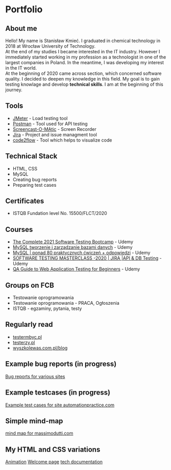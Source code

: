 # Portfolio
## About me
Hello! My name is Stanisław Kmieć. I graduated in chemical technology in 2018 at Wrocław University of Technology.<br>At the end of my studies I became interested in the IT industry. However I immediately started working in my profession as a technologist in one of the largest companies in Poland. In the meantime, I was developing my interest in the IT world. <br> At the beginning of 2020 came across section, which concerned software quality. I decided to deepen my knowledge in this field.  My goal is to gain testing knowlage and develop **technical skills**. I am at the beginning of this journey.
## Tools
- [JMeter](https://jmeter.apache.org/) - Load testing tool
- [Postman](https://www.postman.com/) - Tool used for API testing
- [Screencast-O-MAtic](https://screencast-o-matic.com/) - Screen Recorder
- [Jira](https://www.atlassian.com/pl/software/jira) - Project and issue managment tool
- [code2flow](https://code2flow.com/) - Tool which helps to visualize code
## Technical Stack
- HTML, CSS
- MySQL
- Creating bug reports
- Preparing test cases
## Certificates
- ISTQB Fundation level No. 15500/FLCT/2020
## Courses
- [The Complete 2021 Software Testing Bootcamp](https://www.udemy.com/course/testerbootcamp/) - Udemy
- [MySQL tworzenie i zarządzanie bazami danych](https://www.udemy.com/course/mysql-tworzenie-i-zarzadzanie-bazami-danych/) - Udemy
- [MySQL | ponad 80 praktycznych ćwiczeń + odpowiedzi](https://www.udemy.com/course/mysql-ponad-80-praktycznych-cwiczen-odpowiedzi/) - Udemy
- [SOFTWARE TESTING MASTERCLASS -2020 | JIRA |API & DB Testing](https://www.udemy.com/course/software-manualtesting/) - Udemy
- [QA Guide to Web Application Testing for Beginners](https://www.udemy.com/course/qa-guide-to-web-application-testing-for-beginners/) - Udemy
## Groups on FCB
- Testowanie oprogramowania
- Testowanie oprogramowania - PRACA, Ogłoszenia
- ISTQB - egzaminy, pytania, testy
## Regularly read
- [testermbyc.pl](https://testerembyc.pl/)
- [testerzy.pl](https://testerzy.pl/)
- [wyszkolewas.com.pl/blog](https://www.wyszkolewas.com.pl/blog/)
## Example bug reports (in progress)
[Bug reports for various sites](https://drive.google.com/file/d/1hF3OS02oWw6Wj2Ef0JbBf6xKbx1VSAgp/view?usp=sharing)
## Example testcases (in progress)
[Example test cases for site automationpractice.com](https://docs.google.com/spreadsheets/d/1l514qudWuG8EBt4BJaq058Mfeypx5dM5nKts333Z080/edit?usp=sharing)
## Simple mind-map
[mind map for massimodutti.com](https://drive.google.com/file/d/1UaRjl82l5joDhXthTLRMNvx8XqQWZGUf/view?usp=sharing)
## My HTML and CSS variations
[Animation](https://codepen.io/Stasieq/pen/OKRNLZ)
[Welcome page](https://codepen.io/Stasieq/pen/gJYPMx)
[tech documentation](https://codepen.io/Stasieq/pen/VNBBew)


